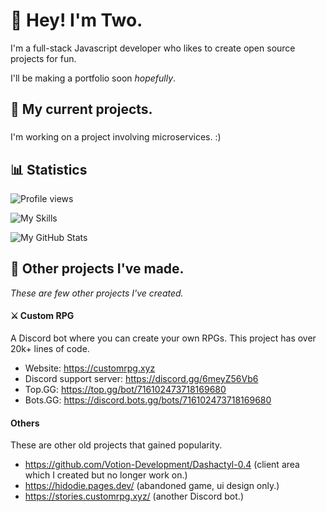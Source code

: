 # 👋 Hey! I'm Two.

I'm a full-stack Javascript developer who likes to create open source projects for fun.

I'll be making a portfolio soon *hopefully*.

## 📌 My current projects.

### 

I'm working on a project involving microservices. :)

## 📊 Statistics

![Profile views](https://komarev.com/ghpvc/?username=real2two)

![My Skills](https://skillicons.dev/icons?i=js,mysql,mongodb)

![My GitHub Stats](https://github-readme-stats.vercel.app/api?username=real2two&show_icons=true&theme=dark)

## 📂 Other projects I've made.

*These are few other projects I've created.*

#### ⚔️ Custom RPG

A Discord bot where you can create your own RPGs. This project has over 20k+ lines of code.

- Website: https://customrpg.xyz
- Discord support server: https://discord.gg/6meyZ56Vb6
- Top.GG: https://top.gg/bot/716102473718169680
- Bots.GG: https://discord.bots.gg/bots/716102473718169680

#### Others

These are other old projects that gained popularity.

- https://github.com/Votion-Development/Dashactyl-0.4 (client area which I created but no longer work on.)
- https://hidodie.pages.dev/ (abandoned game, ui design only.)
- https://stories.customrpg.xyz/ (another Discord bot.)
